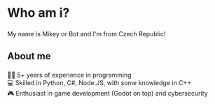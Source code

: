 <h1 align="left">Who am i?</h1>

###

<p align="left">My name is Mikey or Bot and I'm from Czech Republic!</p>

###

<h2 align="left">About me</h2>

###

<p align="left">👨‍💻 5+ years of experience in programming<br>💻 Skilled in Python, C#, Node.JS, with some knowledge in C++<br>🎮 Enthusiast in game development (Godot on top) and cybersecurity</p>

###
